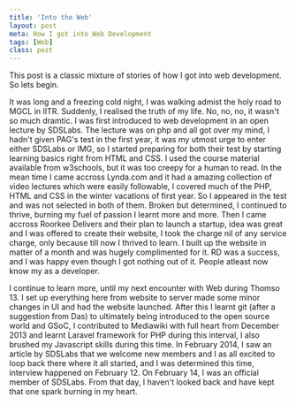 ```yaml
---
title: 'Into the Web'
layout: post
meta: How I got into Web Development
tags: [Web] 
class: post
---
```


This post is a classic mixture of stories of how I got into web development. So lets begin.

It was long and a freezing cold night, I was walking admist the holy road to MGCL in IITR. Suddenly, I realised the truth of my life. No, no, no, it wasn't so much dramtic. I was first introduced to web development in an open lecture by SDSLabs. The lecture was on php and all got over my mind, I hadn't given PAG's test in the first year, it was my utmost urge to enter either SDSLabs or IMG, so I started preparing for both their test by starting learning basics right from HTML and CSS. I used the course material available from w3schools, but it was too creepy for a human to read. In the mean time I came accross Lynda.com and it had a amazing collection of video lectures which were easily followable, I covered much of the PHP, HTML and CSS in the winter vacations of first year. So I appeared in the test and was not selected in both of them. Broken but determined, I continued to thrive, burning my fuel of passion I learnt more and more. Then I came accross Roorkee Delivers and their plan to launch a startup, idea was great and I was offered to create their website, I took the charge nil of any service charge, only because till now I thrived to learn. I built up the website in matter of a month and was hugely complimented for it. RD was a success, and I was happy even though I got nothing out of it. People atleast now know my as a developer.

I continue to learn more, until my next encounter with Web during Thomso 13. I set up everything here from website to server made some minor changes in UI and had the website launched. After this I learnt git (after a suggestion from Das) to ultimately being introduced to the open source world and GSoC, I contributed to Mediawiki with full heart from December 2013 and learnt Laravel framework for PHP during this interval, I also brushed my Javascript skills during this time. In February 2014, I saw an article by SDSLabs that we welcome new members and I as all excited to loop back there where it all started, and I was determined this time, interview happened on February 12. On February 14, I was an official member of SDSLabs. From that day, I haven't looked back and have kept that one spark burning in my heart.

